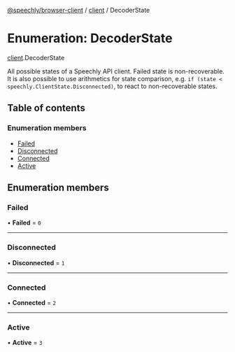 [@speechly/browser-client](../README.md) / [client](../modules/client.md) / DecoderState

# Enumeration: DecoderState

[client](../modules/client.md).DecoderState

All possible states of a Speechly API client. Failed state is non-recoverable.
It is also possible to use arithmetics for state comparison, e.g. `if (state < speechly.ClientState.Disconnected)`,
to react to non-recoverable states.

## Table of contents

### Enumeration members

- [Failed](client.DecoderState.md#failed)
- [Disconnected](client.DecoderState.md#disconnected)
- [Connected](client.DecoderState.md#connected)
- [Active](client.DecoderState.md#active)

## Enumeration members

### Failed

• **Failed** = `0`

___

### Disconnected

• **Disconnected** = `1`

___

### Connected

• **Connected** = `2`

___

### Active

• **Active** = `3`
